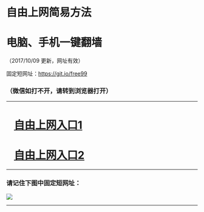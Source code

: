 ﻿# 自由上网简易方法

# 电脑、手机一键翻墙

（2017/10/09 更新，网址有效）

固定短网址：https://git.io/free99

### （微信如打不开，请转到浏览器打开）


***





# &nbsp;&nbsp; <a href="http://ft3030019536.fwq-tz-1001.info/fwqtz01.html?t=100900112048 " target="_blank">自由上网入口1</a>
# &nbsp;&nbsp; <a href="http://ft2214918728.fwq-tz-1002.info/fwqtz02.html?t=10090012924 " target="_blank">自由上网入口2</a>
***

### 请记住下图中固定短网址：

<img src="https://s3-us-west-2.amazonaws.com/fwq-1001/yjfq-20170905okok.png" /> 


***

